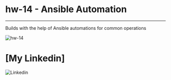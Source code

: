 # hw-14 - Ansible Automation
--------------
Builds with the help of Ansible automations for common operations

![hw-14](https://www.openvirtualization.pro/wp-content/uploads/2019/01/GettingStartedWithAnsible-1200x780.png)
# 
# [My Linkedin]
![Linkedin](http://www.myiconfinder.com/uploads/iconsets/256-256-6015c9ab375a98f6b6dfd60795f1ef9d.png)
